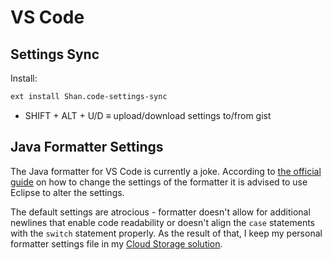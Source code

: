 # VS Code

## Settings Sync

Install:
```bash
ext install Shan.code-settings-sync
```

- SHIFT + ALT + U/D $\equiv$ upload/download settings to/from gist

## Java Formatter Settings

The Java formatter for VS Code is currently a joke. According to [the official guide](https://github.com/redhat-developer/vscode-java/wiki/Formatter-settings) on how to change the settings of the formatter it is advised to use Eclipse to alter the settings.

The default settings are atrocious - formatter doesn't allow for additional newlines that enable code readability or doesn't align the `case` statements with the `switch` statement properly. As the result of that, I keep my personal formatter settings file in my [Cloud Storage solution](pc-setup.md#definitions).

